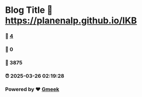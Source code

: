 # Blog Title :link: https://planenalp.github.io/IKB 
### :page_facing_up: [4](https://planenalp.github.io/IKB/tag.html) 
### :speech_balloon: 0 
### :hibiscus: 3875 
### :alarm_clock: 2025-03-26 02:19:28 
### Powered by :heart: [Gmeek](https://github.com/Meekdai/Gmeek)
